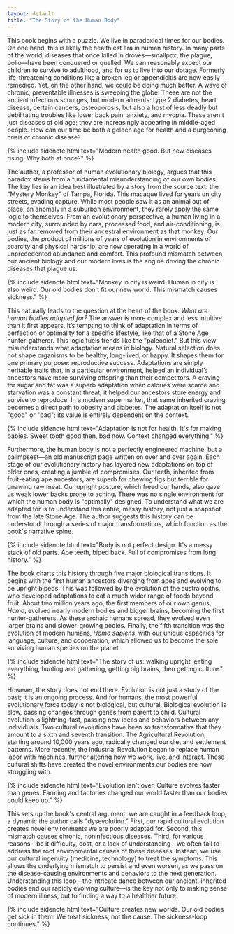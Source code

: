 ```yaml
---
layout: default
title: "The Story of the Human Body"
---
```


This book begins with a puzzle. We live in paradoxical times for our bodies. On one hand, this is likely the healthiest era in human history. In many parts of the world, diseases that once killed in droves—smallpox, the plague, polio—have been conquered or quelled. We can reasonably expect our children to survive to adulthood, and for us to live into our dotage. Formerly life-threatening conditions like a broken leg or appendicitis are now easily remedied. Yet, on the other hand, we could be doing much better. A wave of chronic, preventable illnesses is sweeping the globe. These are not the ancient infectious scourges, but modern ailments: type 2 diabetes, heart disease, certain cancers, osteoporosis, but also a host of less deadly but debilitating troubles like lower back pain, anxiety, and myopia. These aren't just diseases of old age; they are increasingly appearing in middle-aged people. How can our time be both a golden age for health and a burgeoning crisis of chronic disease?

{% include sidenote.html text="Modern health good. But new diseases rising. Why both at once?" %}

The author, a professor of human evolutionary biology, argues that this paradox stems from a fundamental misunderstanding of our own bodies. The key lies in an idea best illustrated by a story from the source text: the "Mystery Monkey" of Tampa, Florida. This macaque lived for years on city streets, evading capture. While most people saw it as an animal out of place, an anomaly in a suburban environment, they rarely apply the same logic to themselves. From an evolutionary perspective, a human living in a modern city, surrounded by cars, processed food, and air-conditioning, is just as far removed from their ancestral environment as that monkey. Our bodies, the product of millions of years of evolution in environments of scarcity and physical hardship, are now operating in a world of unprecedented abundance and comfort. This profound mismatch between our ancient biology and our modern lives is the engine driving the chronic diseases that plague us.

{% include sidenote.html text="Monkey in city is weird. Human in city is also weird. Our old bodies don't fit our new world. This mismatch causes sickness." %}

This naturally leads to the question at the heart of the book: *What are human bodies adapted for?* The answer is more complex and less intuitive than it first appears. It’s tempting to think of adaptation in terms of perfection or optimality for a specific lifestyle, like that of a Stone Age hunter-gatherer. This logic fuels trends like the "paleodiet." But this view misunderstands what adaptation means in biology. Natural selection does not shape organisms to be healthy, long-lived, or happy. It shapes them for one primary purpose: reproductive success. Adaptations are simply heritable traits that, in a particular environment, helped an individual’s ancestors have more surviving offspring than their competitors. A craving for sugar and fat was a superb adaptation when calories were scarce and starvation was a constant threat; it helped our ancestors store energy and survive to reproduce. In a modern supermarket, that same inherited craving becomes a direct path to obesity and diabetes. The adaptation itself is not "good" or "bad"; its value is entirely dependent on the context.

{% include sidenote.html text="Adaptation is not for health. It's for making babies. Sweet tooth good then, bad now. Context changed everything." %}

Furthermore, the human body is not a perfectly engineered machine, but a palimpsest—an old manuscript page written on over and over again. Each stage of our evolutionary history has layered new adaptations on top of older ones, creating a jumble of compromises. Our teeth, inherited from fruit-eating ape ancestors, are superb for chewing figs but terrible for gnawing raw meat. Our upright posture, which freed our hands, also gave us weak lower backs prone to aching. There was no single environment for which the human body is "optimally" designed. To understand what we are adapted for is to understand this entire, messy history, not just a snapshot from the late Stone Age. The author suggests this history can be understood through a series of major transformations, which function as the book's narrative spine.

{% include sidenote.html text="Body is not perfect design. It's a messy stack of old parts. Ape teeth, biped back. Full of compromises from long history." %}

The book charts this history through five major biological transitions. It begins with the first human ancestors diverging from apes and evolving to be upright bipeds. This was followed by the evolution of the australopiths, who developed adaptations to eat a much wider range of foods beyond fruit. About two million years ago, the first members of our own genus, *Homo*, evolved nearly modern bodies and bigger brains, becoming the first hunter-gatherers. As these archaic humans spread, they evolved even larger brains and slower-growing bodies. Finally, the fifth transition was the evolution of modern humans, *Homo sapiens*, with our unique capacities for language, culture, and cooperation, which allowed us to become the sole surviving human species on the planet.

{% include sidenote.html text="The story of us: walking upright, eating everything, hunting and gathering, getting big brains, then getting culture." %}

However, the story does not end there. Evolution is not just a study of the past; it is an ongoing process. And for humans, the most powerful evolutionary force today is not biological, but cultural. Biological evolution is slow, passing changes through genes from parent to child. Cultural evolution is lightning-fast, passing new ideas and behaviors between any individuals. Two cultural revolutions have been so transformative that they amount to a sixth and seventh transition. The Agricultural Revolution, starting around 10,000 years ago, radically changed our diet and settlement patterns. More recently, the Industrial Revolution began to replace human labor with machines, further altering how we work, live, and interact. These cultural shifts have created the novel environments our bodies are now struggling with.

{% include sidenote.html text="Evolution isn't over. Culture evolves faster than genes. Farming and factories changed our world faster than our bodies could keep up." %}

This sets up the book's central argument: we are caught in a feedback loop, a dynamic the author calls "dysevolution." First, our rapid cultural evolution creates novel environments we are poorly adapted for. Second, this mismatch causes chronic, noninfectious diseases. Third, for various reasons—be it difficulty, cost, or a lack of understanding—we often fail to address the root environmental causes of these diseases. Instead, we use our cultural ingenuity (medicine, technology) to treat the symptoms. This allows the underlying mismatch to persist and even worsen, as we pass on the disease-causing environments and behaviors to the next generation. Understanding this loop—the intricate dance between our ancient, inherited bodies and our rapidly evolving culture—is the key not only to making sense of modern illness, but to finding a way to a healthier future.

{% include sidenote.html text="Culture creates new worlds. Our old bodies get sick in them. We treat sickness, not the cause. The sickness-loop continues." %}
